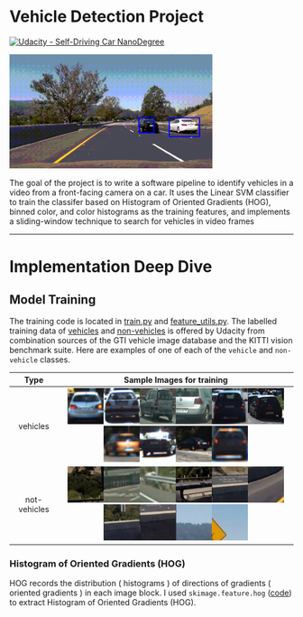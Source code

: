 # Vehicle Detection Project
[![Udacity - Self-Driving Car NanoDegree](https://s3.amazonaws.com/udacity-sdc/github/shield-carnd.svg)](http://www.udacity.com/drive)

<img src="demo/demo.gif" width="360" alt="demo" />

The goal of the project is to write a software pipeline to identify vehicles in a video from a front-facing camera on a car. It uses the Linear SVM classifier to train the classifer based on Histogram of Oriented Gradients (HOG), binned color, and color histograms as the training features, and implements a sliding-window technique to search for vehicles in video frames

---

# Implementation Deep Dive

## Model Training
The training code is located in [train.py](https://github.com/garygangwu/vehicle-detection/blob/master/train.py) and [feature_utils.py](https://github.com/garygangwu/vehicle-detection/blob/master/feature_utils.py). The labelled training data of [vehicles](https://s3.amazonaws.com/udacity-sdc/Vehicle_Tracking/vehicles.zip) and [non-vehicles](https://s3.amazonaws.com/udacity-sdc/Vehicle_Tracking/non-vehicles.zip) is offered by Udacity from combination sources of the GTI vehicle image database and the KITTI vision benchmark suite. Here are examples of one of each of the `vehicle` and `non-vehicle` classes.

|Type|Sample Images for training|
|:---:|:---:|
|vehicles|<img src="demo/car1.png"/><img src="demo/car2.png"/><img src="demo/car3.png"/><img src="demo/car4.png"/><img src="demo/car5.png"/><img src="demo/car6.png"/><img src="demo/car7.png"/><img src="demo/car8.png"/><img src="demo/car9.png"/><img src="demo/car10.png"/>|
|not-vehicles|<img src="demo/noncar1.jpeg"/><img src="demo/noncar2.jpeg"/><img src="demo/noncar3.png"/><img src="demo/noncar4.jpeg"/><img src="demo/noncar5.png"/><img src="demo/noncar6.png"/><img src="demo/noncar7.png"/><img src="demo/noncar8.png"/><img src="demo/noncar9.png"/><img src="demo/noncar10.png"/>|

### Histogram of Oriented Gradients (HOG)
HOG records the distribution ( histograms ) of directions of gradients ( oriented gradients ) in each image block. I used  `skimage.feature.hog` ([code](https://github.com/garygangwu/vehicle-detection/blob/master/feature_utils.py#L10)) to extract Histogram of Oriented Gradients (HOG).
